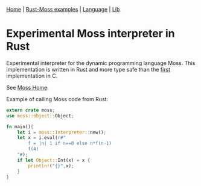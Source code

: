 
[Home](https://johnbsmith.github.io/moss/home.htm)
| [Rust-Moss examples](doc/md/Examples.md)
| [Language](https://johnbsmith.github.io/moss/doc/Tutorial.htm)
| [Lib](https://johnbsmith.github.io/moss/doc/Library.htm)

# Experimental Moss interpreter in Rust

Experimental interpreter for the dynamic programming language Moss.
This implementation is written in Rust and more type safe than
the [first](https://github.com/JohnBSmith/moss-c) implementation in C.

See [Moss Home](https://johnbsmith.github.io/moss/home.htm).

Example of calling Moss code from Rust:

```rust
extern crate moss;
use moss::object::Object;

fn main(){
    let i = moss::Interpreter::new();
    let x = i.eval(r#"
        f = |n| 1 if n==0 else n*f(n-1)
        f(4)
    "#);
    if let Object::Int(x) = x {
        println!("{}",x);
    }
}
```

